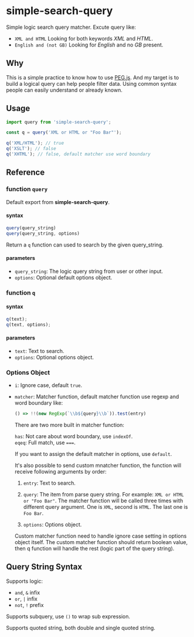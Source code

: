 # simple-search-query

Simple logic search query matcher. Excute query like:

* `XML and HTML` Looking for both keywords *XML* and *HTML*.
* `English and (not GB)` Looking for *English* and no *GB* present.

## Why

This is a simple practice to know how to use [PEG.js][]. And my target is to build a logical query can help people filter data. Using common syntax people can easily understand or already known.

## Usage

```js
import query from 'simple-search-query';

const q = query('XML or HTML or "Foo Bar"');

q('XML/HTML'); // true
q('XSLT'); // false
q('XHTML'); // false, default matcher use word boundary
```

## Reference

### function `query`

Default export from **simple-search-query**.

#### syntax

```js
query(query_string)
query(query_string, options)
```

Return a `q` function can used to search by the given query_string.

#### parameters

*   `query_string`: The logic query string from user or other input.
*   `options`: Optional default options object.

### function `q`

#### syntax

```js
q(text);
q(text, options);

```

#### parameters

*   `text`: Text to search.  
*   `options`: Optional options object.

### Options Object

*   `i`: Ignore case, default `true`.  
*   `matcher`: Matcher function, default matcher function use regexp and word boundary like:

    ```js
    () => !!(new RegExp(`\\b${query}\\b`)).test(entry)
    ```
   
    There are two more built in matcher function:
    
    `has`: Not care about word boundary, use `indexOf`.  
    `eqeq`: Full match, use `===`.

    If you want to assign the default matcher in options, use `default`.
   
    It's also possible to send custom mnatcher function, the function will receive following arguments by order:

    1.  `entry`: Text to search.
    2.  `query`: The item from parse query string. For example: `XML or HTML or "Foo Bar"`. The matcher function will be called three times
        with different query argument. One is `XML`, second is `HTML`. The last one is `Foo Bar`.
        
    3.  `options`: Options object.

    Custom matcher function need to handle ignore case setting in options object itself.
    The custom matcher function should return boolean value, then q function will handle the rest (logic part of the query string).


## Query String Syntax

Supports logic:

* `and`, `&` infix
* `or`, `|` infix
* `not`, `!` prefix

Supports subquery, use `()` to wrap sub expression.

Supports quoted string, both double and single quoted string.

[PEG.js]:https://pegjs.org/
